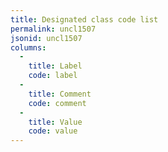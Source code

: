 ```yaml
---
title: Designated class code list
permalink: uncl1507
jsonid: uncl1507
columns:
  - 
    title: Label
    code: label
  - 
    title: Comment
    code: comment
  - 
    title: Value
    code: value
---
```

